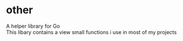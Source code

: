 # other
A helper library for Go  
This libary contains a view small functions i use in most of my projects
